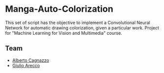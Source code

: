 # Manga-Auto-Colorization
This set of script has the objective to implement a Convolutional Neural Network for automatic drawing colorization, given a particular work. Project for "Machine Learning for Vision and Multimedia" course.

## Team
- [Alberto Cagnazzo](https://github.com/LienoPC)
- [Giulio Arecco](https://github.com/giulio-arecco)
